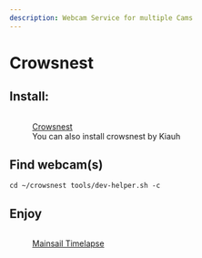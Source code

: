 ```yaml
---
description: Webcam Service for multiple Cams
---
```


# Crowsnest

## Install:

<figure><img src="https://github.com/mainsail-crew/crowsnest/raw/master/.github/crowsnest-logo-lightmode.png" alt=""><figcaption><p><a href="https://github.com/mainsail-crew/crowsnest">Crowsnest</a><br>You can also install crowsnest by Kiauh</p></figcaption></figure>

## Find webcam(s)

`cd ~/crowsnest tools/dev-helper.sh -c`

## Enjoy

<figure><img src="https://camo.githubusercontent.com/d1d5998df5ad21c8efad617f89973abcf8079ebae8392cf0151a04d633d554cb/68747470733a2f2f696d672e796f75747562652e636f6d2f76692f686f764b744834743942552f302e6a7067" alt=""><figcaption><p><a href="https://github.com/mainsail-crew/moonraker-timelapse">Mainsail Timelapse</a></p></figcaption></figure>

